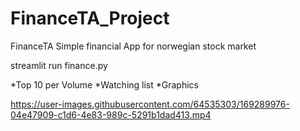 # FinanceTA_Project

FinanceTA 
Simple financial App for norwegian stock market

streamlit run finance.py

*Top 10 per Volume
*Watching list
*Graphics



https://user-images.githubusercontent.com/64535303/169289976-04e47909-c1d6-4e83-989c-5291b1dad413.mp4

